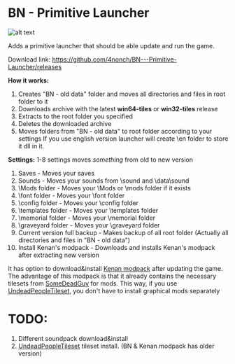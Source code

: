 # BN - Primitive Launcher
![alt text](https://i.ibb.co/k8rvP7h/1.png)

Adds a primitive launcher that should be able update and run the game.

Download link: https://github.com/4nonch/BN---Primitive-Launcher/releases

**How it works:**
1. Creates "BN - old data" folder and moves all directories and files in root folder to it
2. Downloads archive with the latest **win64-tiles** or **win32-tiles** release 
3. Extracts to the root folder you specified
4. Deletes the downloaded archive
5. Moves folders from "BN - old data" to root folder according to your settings
If you use english version launcher will create \en folder to store it dll in it.

**Settings:**
1-8 settings moves *something* from old to new version
1. Saves - Moves your saves
2. Sounds - Moves your sounds from \sound and \data\sound
3. \Mods folder - Moves your \Mods or \mods folder if it exists
4. \font folder - Moves your \font folder
5. \config folder - Moves your \config folder
6. \templates folder - Moves your \templates folder
7. \memorial folder - Moves your \memorial folder
8. \graveyard folder - Moves your \graveyard folder
9. Current version full backup - Makes backup of all root folder (Actually all directories and files in "BN - old data")
10. Install Kenan's modpack - Downloads and installs Kenan's modpack after extracting new version

It has option to download&install [Kenan modpack](https://github.com/Kenan2000/Bright-Nights-Kenan-Mod-Pack) after updating the game.
The advantage of this modpack is that it already contains the necessary tilesets from [SomeDeadGuy](https://github.com/SomeDeadGuy) for mods.
This way, if you use [UndeadPeopleTileset](https://github.com/SomeDeadGuy/UndeadPeopleTileset), you don't have to install graphical mods separately

# TODO:
1. Different soundpack download&install
2. [UndeadPeopleTileset](https://github.com/SomeDeadGuy/UndeadPeopleTileset) tileset install. (BN & Kenan modpack has older version)
